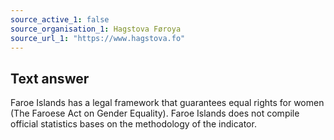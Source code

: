 ```yaml
---
source_active_1: false
source_organisation_1: Hagstova Føroya
source_url_1: "https://www.hagstova.fo"
---
```

## Text answer  
Faroe Islands has a legal framework that guarantees equal rights for women (The Faroese Act on Gender Equality). Faroe Islands does not compile official statistics bases on the methodology of the indicator.
